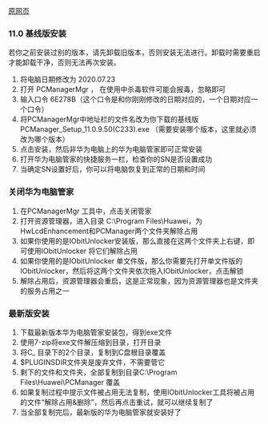 [原网页](https://club.huawei.com/thread-28529561-1-1.html)

### 11.0 基线版安装 
若你之前安装过别的版本，请先卸载旧版本，否则安装无法进行。卸载时需要重启才能卸载干净，否则无法再次安装。
1. 将电脑日期修改为 2020.07.23
2. 打开 PCManagerMgr ， 在使用中杀毒软件可能会报毒，忽略即可
3. 输入口令 6E278B（这个口令是和你刚刚修改的日期对应的，一个日期对应一个口令）
4. 将PCManagerMgr中地址栏的文件名改为你下载的基线版 PCManager_Setup_11.0.9.50(C233).exe （需要安装哪个版本，这里就必须改为哪个版本）
5. 点击安装，然后非华为电脑上的华为电脑管家即可正常安装
6. 打开华为电脑管家的快捷服务一栏，检查你的SN是否设置成功
7. 当确定SN设置好后，你可以将电脑恢复到正常的日期和时间

### 关闭华为电脑管家
1. 在PCManagerMgr 工具中，点击关闭管家
2. 打开资源管理器，进入目录 C:\Program Files\Huawei，为HwLcdEnhancement和PCManager两个文件夹解除占用
3.  如果你使用的是IObitUnlocker安装版，那么直接在这两个文件夹上右键，即可使用IObitUnlocker 将它们解除占用
4. 如果你使用的是IObitUnlocker 单文件版，那么你需要先打开单文件版的IObitUnlocker，然后将这两个文件夹依次拖入IObitUnlocker，点击解锁
5.  解除占用后，资源管理器会重启，这是正常现象，因为资源管理器也是文件夹的服务占用之一

### 最新版安装

1. 下载最新版本华为电脑管家安装包，得到exe文件
2. 使用7-zip将exe文件解压缩到目录，打开目录
3. 将C_ 目录下的2个目录，复制到C盘根目录覆盖
4. $PLUGINSDIR文件夹是废弃文件，不需要管它
5. 剩下的文件和文件夹，全部复制到目录C:\Program Files\Huawei\PCManager 覆盖
6. 如果复制过程中提示文件被占用无法复制，使用IObitUnlocker工具将被占用的文件“解除占用&删除”，然后再点击重试，就可以继续复制了
7. 当全部复制完后，最新版的华为电脑管家就安装好了

